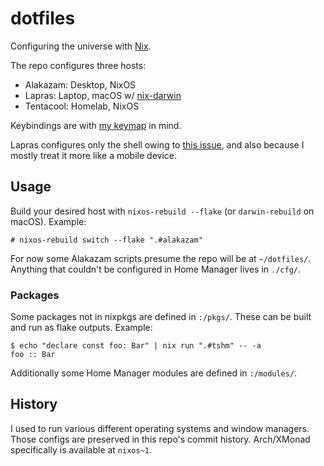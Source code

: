# dotfiles

Configuring the universe with [Nix](https://nixos.org).

The repo configures three hosts:

- Alakazam: Desktop, NixOS
- Lapras: Laptop, macOS w/ [nix-darwin](https://github.com/LnL7/nix-darwin)
- Tentacool: Homelab, NixOS

Keybindings are with [my keymap](https://git.sr.ht/~samhh/qmk_firmware/tree/samhh/item/keyboards/ergodox_ez/keymaps/samhh/README.md) in mind.

Lapras configures only the shell owing to [this issue](https://github.com/NixOS/nix/issues/956), and also because I mostly treat it more like a mobile device.

## Usage

Build your desired host with `nixos-rebuild --flake` (or `darwin-rebuild` on macOS). Example:

```console
# nixos-rebuild switch --flake ".#alakazam"
```

For now some Alakazam scripts presume the repo will be at `~/dotfiles/`. Anything that couldn't be configured in Home Manager lives in `./cfg/`.

### Packages

Some packages not in nixpkgs are defined in `:/pkgs/`. These can be built and run as flake outputs. Example:

```console
$ echo "declare const foo: Bar" | nix run ".#tshm" -- -a
foo :: Bar
```

Additionally some Home Manager modules are defined in `:/modules/`.

## History

I used to run various different operating systems and window managers. Those configs are preserved in this repo's commit history. Arch/XMonad specifically is available at `nixos~1`.

